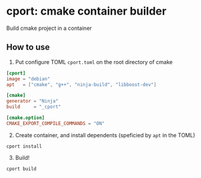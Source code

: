 cport: cmake container builder
===============================

Build cmake project in a container

How to use
-----------

1. Put configure TOML `cport.toml` on the root directory of cmake

```toml
[cport]
image = "debian"
apt   = ["cmake", "g++", "ninja-build", "libboost-dev"]

[cmake]
generator = "Ninja"
build     = "_cport"

[cmake.option]
CMAKE_EXPORT_COMPILE_COMMANDS = "ON"
```

2. Create container, and install dependents (speficied by `apt` in the TOML)

```
cport install
```

3. Build!

```
cport build
```

